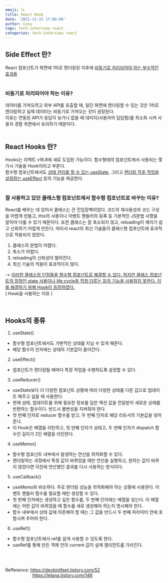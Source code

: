 ```yaml
---
emoji: 🔍
title: React Hook
date: '2021-12-15 17:00:00'
author: Covy
tags: tech-interview react
categories: tech-interview react
---
```


## Side Effect 란?

React 컴포넌트가 화면에 1차로 렌더링된 이후에 <U>비동기로 처리되어야 하는 부수적인 효과들</U>  <br /><br />

### 비동기로 처리되어야 하는 이유?

데이터를 가져오려고 외부 API를 호출할 때, 일단 화면에 렌더링할 수 있는 것은 1차로 렌더링하고 실제 데이터는 비동기로 가져오는 것이 권장된다.  
이유는 연동된 API가 응답이 늦거나 없을 때 데미지(사용자의 답답함)를 최소화 시켜 사용자 경험 측면에서 유리하기 때문이다.  <br /><br />

## React Hooks 란?

Hooks는 리액트 v16.8에 새로 도입된 기능이다. 함수형태의 컴포넌트에서 사용되는 몇가시 기술을 Hook이라고 부른다.  
함수형 컴포넌트에서도 <U>상태 관리를 할 수 있는 useState</U>, 그리고 <U>렌더링 직후 작업을 설정하는 useEffect</U> 등의 기능을 제공한다.  <br /><br />

### 잘 사용하고 있던 클래스형 컴포넌트에서 함수형 컴포넌트로 바꾸는 이유?

React를 배우는 데 있어서 클래스는 큰 진입장벽이었다. 코드의 재사용성과 코드 구성을 어렵게 만들고, this의 사용이나 이벤트 핸들러의 등록 등 기본적인 JS문법 사항을 알아야 다룰 수 있기 때문이다. 또한 클래스는 잘 축소되지 않고, reloading이 깨지기 쉽고 신뢰하기 어렵게 만든다. 따라서 react의 최신 기술들이 클래스형 컴포넌트에 효과적으로 적용되지 않았다.  

1. 클래스의 문법이 어렵다.
2. 축소가 어렵다.
3. reloading의 신뢰성이 떨어진다.
4. 최신 기술의 적용이 효과적이지 않다.

-> <U>이러한 클래스의 단점들을 함수형 컴포넌트로 해결할 수 있다. 하지만 클래스 컴포넌트의 장점인 state 사용이나 life cycle을 직접 다루는 등의 기능을 사용하지 못한다. 이를 해결하기 위해 Hook이 등장하였다.</U> <br />( Hook을 사용하는 이유 )

<br />

## Hooks의 종류

1. useState()
- 함수형 컴포넌트에서도 가변적인 상태를 지닐 수 있게 해준다.
- 해당 함수의 인자에는 상태의 기본값이 들어간다.

2. useEffect()
- 컴포넌트가 렌더링될 때마다 특정 작업을 수행하도록 설정할 수 있다.

3. useReducer()
- useState보다 더 다양한 컴포넌트 상황에 따라 다양한 상태를 다른 값으로 업데이트 해주고 싶을 때 사용한다.
- 현재 상태, 업데이트를 위해 필요한 정보를 담은 액션 값을 전달받아 새로운 상태를 반환하는 함수이다. 반드시 불변성을 지켜줘야 한다.
- 첫 번째 인자로 reducer 함수를 받고, 두 번째 인자로 해당 리듀서의 기본값을 넣어준다.
- 이 Hook은 배열을 리턴하고, 첫 번째 인자가 상태고, 두 번째 인자가 dispatch 함수인 길이가 2인 배열을 리턴한다.

4. useMemo()
- 함수형 컴포넌트 내부에서 발생하는 연산을 최적화할 수 있다.
- 렌더링하는 과정에서 특정 값이 바뀌었을 때만 연산을 실행하고, 원하는 값이 바뀌지 않았다면 이전에 연산했던 결과를 다시 사용하는 방식이다.

5. useCallback()
- useMemo와 비슷하다. 주로 렌더링 성능을 최적화해야 하는 상황에 사용한다. 이벤트 핸들러 함수를 필요할 때만 생성할 수 있다.
- 첫 번째 인자에는 생성하고 싶은 함수를, 두 번째 인자에는 배열을 넣는다. 이 배열에는 어떤 값이 바뀌었을 때 함수를 새로 생성해야 하는지 명시해야 한다.
- 함수 내부에서 상태 값에 의존해야 할 때는 그 값을 반드시 두 번째 파라미터 안에 포함시켜 주어야 한다.

6. useRef()
- 함수형 컴포넌트에서 ref를 쉽게 사용할 수 있도록 한다.
- useRef를 통해 만든 객체 안의 current 값이 실제 엘리먼트를 가리킨다.

<br /><br />

Refference: https://devbirdfeet.tistory.com/52 <br />
&nbsp;&nbsp;&nbsp;&nbsp;&nbsp;&nbsp;&nbsp;&nbsp;&nbsp;&nbsp;&nbsp;&nbsp;&nbsp;&nbsp;&nbsp;&nbsp;&nbsp;&nbsp;&nbsp;&nbsp;&nbsp;
https://lelana.tistory.com/146

<br /><br /><br />